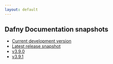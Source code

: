 ```yaml
---
layout: default
---
```

<link rel="stylesheet" href="assets/main.css">

## Dafny Documentation snapshots

- [Current development version](https://dafny.org/dafny)
- [Latest release snapshot](https://dafny.org/latest)
- [v3.9.0](https://dafny.org/v3.9.0)
- [v3.9.1](https://dafny.org/v3.9.1)
